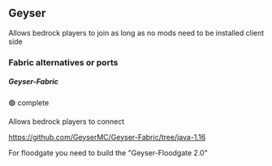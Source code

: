 ## Geyser

Allows bedrock players to join as long as no mods need to be installed client side

### Fabric alternatives or ports

##### Geyser-Fabric

:green_circle: complete

Allows bedrock players to connect

https://github.com/GeyserMC/Geyser-Fabric/tree/java-1.16

For floodgate you need to build the "Geyser-Floodgate 2.0"
